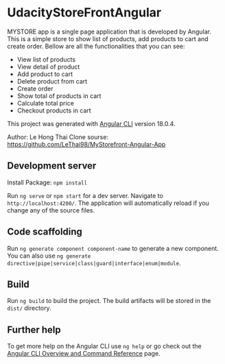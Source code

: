 # UdacityStoreFrontAngular
MYSTORE app is a single page application that is developed by Angular. This is a simple store to show list of products, add products to cart and create order. Bellow are all the functionalities that you can see:
- View list of products
- View detail of product
- Add product to cart
- Delete product from cart
- Create order
- Show total of products in cart
- Calculate total price
- Checkout products in cart

This project was generated with [Angular CLI](https://github.com/angular/angular-cli) version 18.0.4.


Author: Le Hong Thai
Clone sourse: https://github.com/LeThai98/MyStorefront-Angular-App
## Development server

Install Package:  `npm install`

Run `ng serve` or `npm start`  for a dev server. Navigate to `http://localhost:4200/`. The application will automatically reload if you change any of the source files.

## Code scaffolding

Run `ng generate component component-name` to generate a new component. You can also use `ng generate directive|pipe|service|class|guard|interface|enum|module`.

## Build

Run `ng build` to build the project. The build artifacts will be stored in the `dist/` directory.


## Further help

To get more help on the Angular CLI use `ng help` or go check out the [Angular CLI Overview and Command Reference](https://angular.dev/tools/cli) page.
